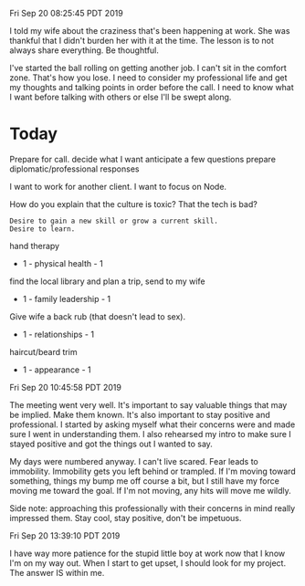 Fri Sep 20 08:25:45 PDT 2019


I told my wife about the craziness that's been happening at work.  She was
thankful that I didn't burden her with it at the time.  The lesson is to not
always share everything.  Be thoughtful.

I've started the ball rolling on getting another job.  I can't sit in the
comfort zone.  That's how you lose.  I need to consider my professional life and
get my thoughts and talking points in order before the call.  I need to know
what I want before talking with others or else I'll be swept along.

# Today

Prepare for call.
  decide what I want
  anticipate a few questions
  prepare diplomatic/professional responses

  I want to work for another client.
  I want to focus on Node.

  How do you explain that the culture is toxic?
  That the tech is bad?

    Desire to gain a new skill or grow a current skill.
    Desire to learn.



hand therapy
* 1 - physical health - 1

find the local library and plan a trip, send to my wife
* 1 - family leadership - 1

Give wife a back rub (that doesn't lead to sex).
* 1 - relationships - 1

haircut/beard trim
* 1 - appearance - 1

Fri Sep 20 10:45:58 PDT 2019

The meeting went very well.  It's important to say valuable things that may be
implied.  Make them known.  It's also important to stay positive and
professional.  I started by asking myself what their concerns were and made sure
I went in understanding them.  I also rehearsed my intro to make sure I stayed
positive and got the things out I wanted to say.

My days were numbered anyway.  I can't live scared.  Fear leads to immobility.
Immobility gets you left behind or trampled.  If I'm moving toward something,
things my bump me off course a bit, but I still have my force moving me toward
the goal.  If I'm not moving, any hits will move me wildly.

Side note:  approaching this professionally with their concerns in mind really
impressed them.  Stay cool, stay positive, don't be impetuous.

Fri Sep 20 13:39:10 PDT 2019

I have way more patience for the stupid little boy at work now that I know I'm
on my way out.  When I start to get upset, I should look for my project.  The
answer IS within me.
